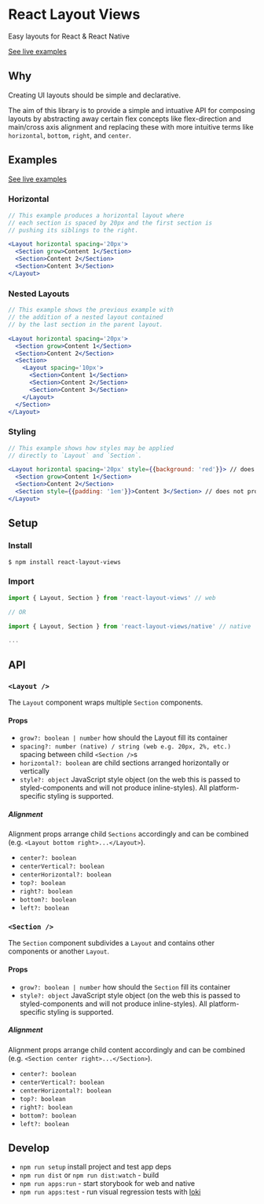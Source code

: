 # React Layout Views

Easy layouts for React & React Native

[See live examples](https://codesandbox.io/s/0yy71348nn)

## Why

Creating UI layouts should be simple and declarative. 

The aim of this library is to provide a simple and intuative API for composing layouts by abstracting away certain flex concepts like flex-direction and main/cross axis alignment and replacing these with more intuitive terms like `horizontal`, `bottom`, `right`, and `center`.

## Examples

[See live examples](https://codesandbox.io/s/0yy71348nn)

### Horizontal

```jsx
// This example produces a horizontal layout where 
// each section is spaced by 20px and the first section is 
// pushing its siblings to the right.

<Layout horizontal spacing='20px'>
  <Section grow>Content 1</Section>
  <Section>Content 2</Section>
  <Section>Content 3</Section>
</Layout>
```

### Nested Layouts

```jsx
// This example shows the previous example with
// the addition of a nested layout contained
// by the last section in the parent layout.

<Layout horizontal spacing='20px'>
  <Section grow>Content 1</Section>
  <Section>Content 2</Section>
  <Section>
    <Layout spacing='10px'>
      <Section>Content 1</Section>
      <Section>Content 2</Section>
      <Section>Content 3</Section>
    </Layout>
  </Section>
</Layout>
```

### Styling

```jsx
// This example shows how styles may be applied
// directly to `Layout` and `Section`.

<Layout horizontal spacing='20px' style={{background: 'red'}}> // does not produce inline styles
  <Section grow>Content 1</Section>
  <Section>Content 2</Section>
  <Section style={{padding: '1em'}}>Content 3</Section> // does not produce inline styles
</Layout>
```

## Setup

### Install
```shell
$ npm install react-layout-views
```

### Import
```jsx
import { Layout, Section } from 'react-layout-views' // web

// OR

import { Layout, Section } from 'react-layout-views/native' // native

...
```

## API

### `<Layout />`

The `Layout` component wraps multiple `Section` components.

#### Props

- `grow?: boolean | number` how should the Layout fill its container
- `spacing?: number (native) / string (web e.g. 20px, 2%, etc.)` spacing between child `<Section />`s
- `horizontal?: boolean` are child sections arranged horizontally or vertically
- `style?: object` JavaScript style object (on the web this is passed to styled-components and will not produce inline-styles). All platform-specific styling is supported.

##### Alignment

Alignment props arrange child `Sections` accordingly and can be combined (e.g. `<Layout bottom right>...</Layout>`).

- `center?: boolean`
- `centerVertical?: boolean`
- `centerHorizontal?: boolean`
- `top?: boolean`
- `right?: boolean`
- `bottom?: boolean`
- `left?: boolean`

### `<Section />`

The `Section` component subdivides a `Layout` and contains other components or another `Layout`.

#### Props

- `grow?: boolean | number` how should the `Section` fill its container
- `style?: object` JavaScript style object (on the web this is passed to styled-components and will not produce inline-styles). All platform-specific styling is supported.

##### Alignment

Alignment props arrange child content accordingly and can be combined (e.g. `<Section center right>...</Section>`).

- `center?: boolean`
- `centerVertical?: boolean`
- `centerHorizontal?: boolean`
- `top?: boolean`
- `right?: boolean`
- `bottom?: boolean`
- `left?: boolean`

## Develop

- `npm run setup` install project and test app deps
- `npm run dist` or `npm run dist:watch` - build
- `npm run apps:run` - start storybook for web and native
- `npm run apps:test` - run visual regression tests with [loki](https://github.com/oblador/loki)
